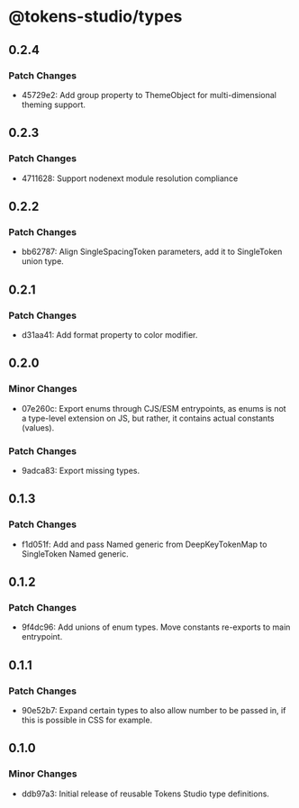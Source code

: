 # @tokens-studio/types

## 0.2.4

### Patch Changes

- 45729e2: Add group property to ThemeObject for multi-dimensional theming support.

## 0.2.3

### Patch Changes

- 4711628: Support nodenext module resolution compliance

## 0.2.2

### Patch Changes

- bb62787: Align SingleSpacingToken parameters, add it to SingleToken union type.

## 0.2.1

### Patch Changes

- d31aa41: Add format property to color modifier.

## 0.2.0

### Minor Changes

- 07e260c: Export enums through CJS/ESM entrypoints, as enums is not a type-level extension on JS, but rather, it contains actual constants (values).

### Patch Changes

- 9adca83: Export missing types.

## 0.1.3

### Patch Changes

- f1d051f: Add and pass Named generic from DeepKeyTokenMap to SingleToken Named generic.

## 0.1.2

### Patch Changes

- 9f4dc96: Add unions of enum types. Move constants re-exports to main entrypoint.

## 0.1.1

### Patch Changes

- 90e52b7: Expand certain types to also allow number to be passed in, if this is possible in CSS for example.

## 0.1.0

### Minor Changes

- ddb97a3: Initial release of reusable Tokens Studio type definitions.
